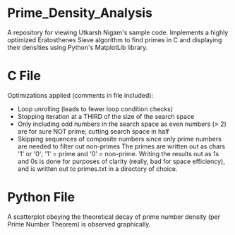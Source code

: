 # Prime_Density_Analysis
A repository for viewing Utkarsh Nigam's sample code. Implements a highly optimized Eratosthenes Sieve algorithm to find primes in C and displaying their densities using Python's MatplotLib library.

# C File
Optimizations applied (comments in file included):
- Loop unrolling (leads to fewer loop condition checks)
- Stopping iteration at a THIRD of the size of the search space
- Only including odd numbers in the search space as even numbers (> 2) are for sure NOT prime; cutting search space in half
- Skipping sequences of composite numbers since only prime numbers are needed to filter out non-primes
The primes are written out as chars '1' or '0'; '1' = prime and '0' = non-prime. Writing the results out as 1s and 0s is done for purposes of clarity (really, bad for space efficiency), and is written out to primes.txt in a directory of choice.

# Python File
A scatterplot obeying the theoretical decay of prime number density (per Prime Number Theorem) is observed graphically.
